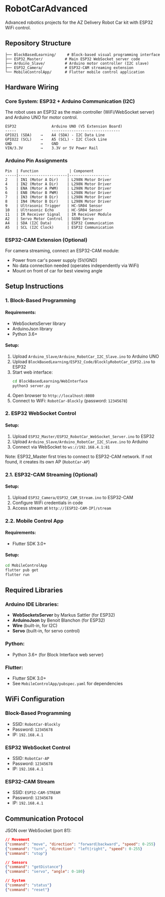 # RobotCarAdvanced

Advanced robotics projects for the AZ Delivery Robot Car kit with ESP32 WiFi control.

## Repository Structure

```
├── BlockBasedLearning/     # Block-based visual programming interface
├── ESP32_Master/          # Main ESP32 WebSocket server code
├── Arduino_Slave/         # Arduino motor controller (I2C slave)
├── ESP32_Camera/          # ESP32-CAM streaming extension
└── MobileControlApp/      # Flutter mobile control application
```

## Hardware Wiring

### Core System: ESP32 + Arduino Communication (I2C)

The robot uses an ESP32 as the main controller (WiFi/WebSocket server) and Arduino UNO for motor control.

```
ESP32                Arduino UNO (V5 Extension Board)
-----                -------------------------------
GPIO21 (SDA)    →    A4 (SDA) - I2C Data Line
GPIO22 (SCL)    →    A5 (SCL) - I2C Clock Line
GND             →    GND
VIN/3.3V        →    3.3V or 5V Power Rail
```

### Arduino Pin Assignments
```
Pin  | Function              | Component
-----|----------------------|------------------
2    | IN1 (Motor A Dir)    | L298N Motor Driver
4    | IN2 (Motor A Dir)    | L298N Motor Driver
5    | ENA (Motor A PWM)    | L298N Motor Driver
6    | ENB (Motor B PWM)    | L298N Motor Driver
7    | IN3 (Motor B Dir)    | L298N Motor Driver
8    | IN4 (Motor B Dir)    | L298N Motor Driver
9    | Ultrasonic Trigger   | HC-SR04 Sensor
10   | Ultrasonic Echo      | HC-SR04 Sensor
11   | IR Receiver Signal   | IR Receiver Module
A2   | Servo Motor Control  | SG90 Servo
A4   | SDA (I2C Data)       | ESP32 Communication
A5   | SCL (I2C Clock)      | ESP32 Communication
```

### ESP32-CAM Extension (Optional)
For camera streaming, connect an ESP32-CAM module:
- Power from car's power supply (5V/GND)
- No data connection needed (operates independently via WiFi)
- Mount on front of car for best viewing angle

## Setup Instructions

### 1. Block-Based Programming

#### Requirements:
- WebSocketsServer library
- ArduinoJson library
- Python 3.6+

#### Setup:
1. Upload `Arduino_Slave/Arduino_RobotCar_I2C_Slave.ino` to Arduino UNO
2. Upload `BlockBasedLearning/ESP32_Code/BlocklyRobotCar_ESP32.ino` to ESP32
3. Start web interface:
   ```bash
   cd BlockBasedLearning/WebInterface
   python3 server.py
   ```
4. Open browser to `http://localhost:8080`
5. Connect to WiFi: `RobotCar-Blockly` (password: `12345678`)

### 2. ESP32 WebSocket Control

#### Setup:
1. Upload `ESP32_Master/ESP32_RobotCar_WebSocket_Server.ino` to ESP32
2. Upload `Arduino_Slave/Arduino_RobotCar_I2C_Slave.ino` to Arduino
3. Connect via WebSocket to `ws://192.168.4.1:81`

Note: ESP32_Master first tries to connect to ESP32-CAM network. If not found, it creates its own AP (`RobotCar-AP`)

### 2.1. ESP32-CAM Streaming (Optional)

#### Setup:
1. Upload `ESP32_Camera/ESP32_CAM_Stream.ino` to ESP32-CAM
2. Configure WiFi credentials in code
3. Access stream at `http://[ESP32-CAM-IP]/stream`

### 2.2. Mobile Control App

#### Requirements:
- Flutter SDK 3.0+

#### Setup:
```bash
cd MobileControlApp
flutter pub get
flutter run
```

## Required Libraries

### Arduino IDE Libraries:
- **WebSocketsServer** by Markus Sattler (for ESP32)
- **ArduinoJson** by Benoit Blanchon (for ESP32)
- **Wire** (built-in, for I2C)
- **Servo** (built-in, for servo control)

### Python:
- Python 3.6+ (for Block Interface web server)

### Flutter:
- Flutter SDK 3.0+
- See `MobileControlApp/pubspec.yaml` for dependencies

## WiFi Configuration

### Block-Based Programming
- SSID: `RobotCar-Blockly`
- Password: `12345678`
- IP: `192.168.4.1`

### ESP32 WebSocket Control
- SSID: `RobotCar-AP`
- Password: `12345678`
- IP: `192.168.4.1`

### ESP32-CAM Stream
- SSID: `ESP32-CAM-STREAM`
- Password: `12345678`
- IP: `192.168.4.1`

## Communication Protocol

JSON over WebSocket (port 81):

```json
// Movement
{"command": "move", "direction": "forward|backward", "speed": 0-255}
{"command": "turn", "direction": "left|right", "speed": 0-255}
{"command": "stop"}

// Sensors
{"command": "getDistance"}
{"command": "servo", "angle": 0-180}

// System
{"command": "status"}
{"command": "reset"}
```
